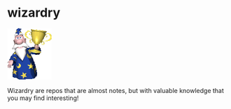 # wizardry

![wizardry-header-1](./wizardry-header-1.png)

Wizardry are repos that are almost notes, but with valuable knowledge that you may find interesting!